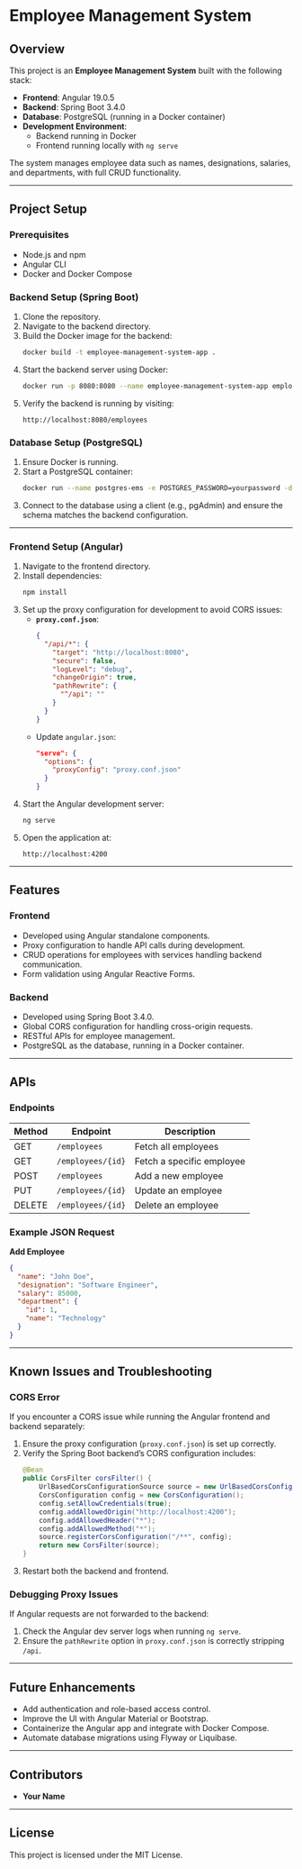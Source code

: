 # Employee Management System

## Overview
This project is an **Employee Management System** built with the following stack:

- **Frontend**: Angular 19.0.5
- **Backend**: Spring Boot 3.4.0
- **Database**: PostgreSQL (running in a Docker container)
- **Development Environment**:
  - Backend running in Docker
  - Frontend running locally with `ng serve`

The system manages employee data such as names, designations, salaries, and departments, with full CRUD functionality.

---

## Project Setup

### Prerequisites
- Node.js and npm
- Angular CLI
- Docker and Docker Compose

### Backend Setup (Spring Boot)
1. Clone the repository.
2. Navigate to the backend directory.
3. Build the Docker image for the backend:
   ```bash
   docker build -t employee-management-system-app .
   ```
4. Start the backend server using Docker:
   ```bash
   docker run -p 8080:8080 --name employee-management-system-app employee-management-system-app
   ```
5. Verify the backend is running by visiting:
   ```
   http://localhost:8080/employees
   ```

### Database Setup (PostgreSQL)
1. Ensure Docker is running.
2. Start a PostgreSQL container:
   ```bash
   docker run --name postgres-ems -e POSTGRES_PASSWORD=yourpassword -d -p 5432:5432 postgres
   ```
3. Connect to the database using a client (e.g., pgAdmin) and ensure the schema matches the backend configuration.

---

### Frontend Setup (Angular)
1. Navigate to the frontend directory.
2. Install dependencies:
   ```bash
   npm install
   ```
3. Set up the proxy configuration for development to avoid CORS issues:
   - **`proxy.conf.json`**:
     ```json
     {
       "/api/*": {
         "target": "http://localhost:8080",
         "secure": false,
         "logLevel": "debug",
         "changeOrigin": true,
         "pathRewrite": {
           "^/api": ""
         }
       }
     }
     ```
   - Update `angular.json`:
     ```json
     "serve": {
       "options": {
         "proxyConfig": "proxy.conf.json"
       }
     }
     ```
4. Start the Angular development server:
   ```bash
   ng serve
   ```
5. Open the application at:
   ```
   http://localhost:4200
   ```

---

## Features

### Frontend
- Developed using Angular standalone components.
- Proxy configuration to handle API calls during development.
- CRUD operations for employees with services handling backend communication.
- Form validation using Angular Reactive Forms.

### Backend
- Developed using Spring Boot 3.4.0.
- Global CORS configuration for handling cross-origin requests.
- RESTful APIs for employee management.
- PostgreSQL as the database, running in a Docker container.

---

## APIs

### Endpoints
| Method | Endpoint               | Description              |
|--------|------------------------|--------------------------|
| GET    | `/employees`           | Fetch all employees      |
| GET    | `/employees/{id}`      | Fetch a specific employee|
| POST   | `/employees`           | Add a new employee       |
| PUT    | `/employees/{id}`      | Update an employee       |
| DELETE | `/employees/{id}`      | Delete an employee       |

### Example JSON Request
**Add Employee**
```json
{
  "name": "John Doe",
  "designation": "Software Engineer",
  "salary": 85000,
  "department": {
    "id": 1,
    "name": "Technology"
  }
}
```

---

## Known Issues and Troubleshooting

### CORS Error
If you encounter a CORS issue while running the Angular frontend and backend separately:
1. Ensure the proxy configuration (`proxy.conf.json`) is set up correctly.
2. Verify the Spring Boot backend’s CORS configuration includes:
   ```java
   @Bean
   public CorsFilter corsFilter() {
       UrlBasedCorsConfigurationSource source = new UrlBasedCorsConfigurationSource();
       CorsConfiguration config = new CorsConfiguration();
       config.setAllowCredentials(true);
       config.addAllowedOrigin("http://localhost:4200");
       config.addAllowedHeader("*");
       config.addAllowedMethod("*");
       source.registerCorsConfiguration("/**", config);
       return new CorsFilter(source);
   }
   ```
3. Restart both the backend and frontend.

### Debugging Proxy Issues
If Angular requests are not forwarded to the backend:
1. Check the Angular dev server logs when running `ng serve`.
2. Ensure the `pathRewrite` option in `proxy.conf.json` is correctly stripping `/api`.

---

## Future Enhancements
- Add authentication and role-based access control.
- Improve the UI with Angular Material or Bootstrap.
- Containerize the Angular app and integrate with Docker Compose.
- Automate database migrations using Flyway or Liquibase.

---

## Contributors
- **Your Name**

---

## License
This project is licensed under the MIT License.
